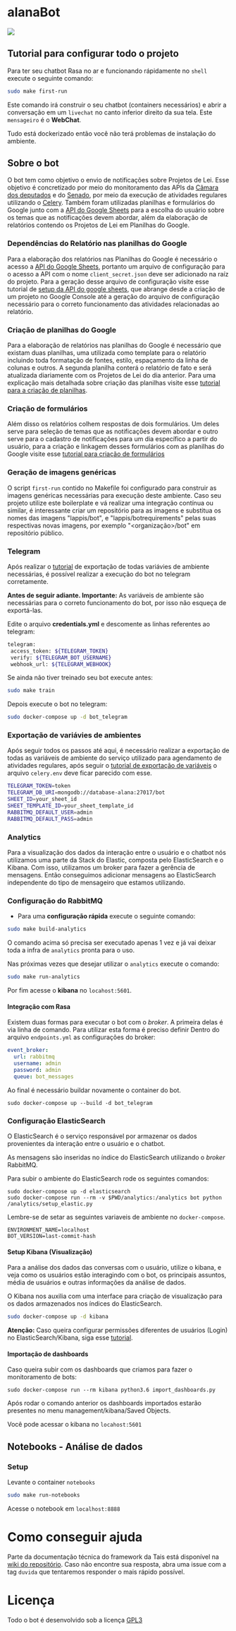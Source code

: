 # alanaBot
<!-- badges -->
<a href="https://www.gnu.org/licenses/gpl-3.0.pt-br.html"><img src="https://img.shields.io/badge/licence-GPL3-green.svg"/></a>



## Tutorial para configurar todo o projeto

Para ter seu chatbot Rasa no ar e funcionando rápidamente no `shell` execute o seguinte comando:

```sh
sudo make first-run
```

Este comando irá construir o seu chatbot (containers necessários) e abrir a conversação em um `livechat`
no canto inferior direito da sua tela. Este `mensageiro` é o **WebChat**.

Tudo está dockerizado então você não terá problemas de instalação do ambiente.

## Sobre  o bot

 O bot tem como objetivo o envio de notificações sobre Projetos de Lei. Esse objetivo é concretizado por meio do monitoramento das APIs da [Cãmara dos deputados](https://dadosabertos.camara.leg.br/swagger/api.html) e do [Senado](https://www12.senado.leg.br/dados-abertos), por meio da execução de atividades regulares utilizando o [Celery](https://docs.celeryproject.org/en/latest/getting-started/introduction.html). Também foram utilizadas planilhas e formulários do Google junto com a [API do Google Sheets](https://developers.google.com/sheets/api) para a escolha do usuário sobre os temas que as notificações devem abordar, além da elaboração de relatórios contendo os Projetos de Lei em Planilhas do Google.


### Dependências do Relatório nas planilhas do Google 

Para a elaboração dos relatórios nas Planilhas do Google é necessário o acesso a [API do Google Sheets](https://developers.google.com/sheets/api), portanto um arquivo de configuração para o acesso a API com o nome `client_secret.json` deve ser adicionado na raíz do projeto. Para a geração desse arquivo de configuração visite esse tutorial de [setup da API do google sheets](/docs/setup_google_sheet.md), que abrange desde a criação de um projeto no Google Console até a geração do arquivo de configuração necessário para o correto funcionamento das atividades relacionadas ao relatório.


### Criação de planilhas do Google

Para a elaboração de relatórios nas planilhas do Google é necessário que existam duas planilhas, uma utilizada como template para o relatório incluindo toda formatação de fontes, estilo, espaçamento da linha de colunas e outros. A segunda planilha conterá o relatório de fato e será atualizada diariamente com os Projetos de Lei do dia anterior. Para uma explicação mais detalhada sobre criação das planilhas visite esse [tutorial para a criação de planilhas](/docs/environment_variables.md).

### Criação de formulários

Além disso os relatórios colhem respostas de dois formulários. Um deles serve para seleção de temas que as notificações devem abordar e outro serve para o cadastro de notificações para um dia específico a partir do usuário, para a criação e linkagem desses formulários com as planilhas do Google visite esse [tutorial para criação de formulários](/docs/google_forms_report.md)


### Geração de imagens genéricas

O script `first-run` contido no Makefile foi configurado para construir as imagens genéricas necessárias para execução deste ambiente.
Caso seu projeto utilize este boilerplate e vá realizar uma integração contínua ou similar, é interessante
criar um repositório para as imagens e substitua os nomes das imagens "lappis/bot", e "lappis/botrequirements" pelas suas respectivas novas imagens, por exemplo "<organização>/bot" em repositório público.


### Telegram

Após realizar o [tutorial](/docs/setup_telegram.md) de exportação de todas variávies de ambiente necessárias, é possível realizar a execução do bot no telegram corretamente.

**Antes de seguir adiante. Importante:** As variáveis de ambiente são necessárias para o correto funcionamento do bot, por isso não esqueça de exportá-las.

Edite o arquivo **credentials.yml** e descomente as linhas referentes ao telegram:

```sh
telegram:
 access_token: ${TELEGRAM_TOKEN}
 verify: ${TELEGRAM_BOT_USERNAME}
 webhook_url: ${TELEGRAM_WEBHOOK}
```

Se ainda não tiver treinado seu bot execute antes:

```sh
sudo make train
```

Depois execute o bot no telegram:

```sh
sudo docker-compose up -d bot_telegram
```

### Exportação de variávies de ambientes

Após seguir todos os passos até aqui, é necessário realizar a exportação de todas as variáveis de ambiente do serviço utilizado para agendamento de atividades regulares, após seguir o [tutorial de exportação de variáveis](/docs/environment_variables.md) o arquivo `celery.env` deve ficar parecido com esse.
```sh
TELEGRAM_TOKEN=token
TELEGRAM_DB_URI=mongodb://database-alana:27017/bot
SHEET_ID=your_sheet_id
SHEET_TEMPLATE_ID=your_sheet_template_id
RABBITMQ_DEFAULT_USER=admin
RABBITMQ_DEFAULT_PASS=admin
```

### Analytics

Para a visualização dos dados da interação entre o usuário e o chatbot nós utilizamos uma parte da Stack do Elastic, composta pelo ElasticSearch e o Kibana. Com isso, utilizamos um broker para fazer a gerência de mensagens. Então conseguimos adicionar mensagens ao ElasticSearch independente do tipo de mensageiro que estamos utilizando.

### Configuração do RabbitMQ

* Para uma **configuração rápida** execute o seguinte comando:

```sh
sudo make build-analytics
```

O comando acima só precisa ser executado apenas 1 vez e já vai deixar toda a infra de `analytics` pronta para o uso.

Nas próximas vezes que desejar utilizar o `analytics` execute o comando:

```sh
sudo make run-analytics
```

Por fim acesse o **kibana** no `locahost:5601`.


#### Integração com Rasa

Existem duas formas para executar o bot com o *broker*. A primeira delas é via linha de comando.
Para utilizar esta forma é preciso definir Dentro do arquivo `endpoints.yml` as configurações do broker:

```yml
event_broker:
  url: rabbitmq
  username: admin
  password: admin
  queue: bot_messages
```

Ao final é necessário buildar novamente o container do bot.

```
sudo docker-compose up --build -d bot_telegram
```

### Configuração ElasticSearch

O ElasticSearch é o serviço responsável por armazenar os dados provenientes da interação entre o usuário e o chatbot.

As mensagens são inseridas no índice do ElasticSearch utilizando o *broker* RabbitMQ.

Para subir o ambiente do ElasticSearch rode os seguintes comandos:

```
sudo docker-compose up -d elasticsearch
sudo docker-compose run --rm -v $PWD/analytics:/analytics bot python /analytics/setup_elastic.py
```

Lembre-se de setar as seguintes variaveis de ambiente no `docker-compose`.

```
ENVIRONMENT_NAME=localhost
BOT_VERSION=last-commit-hash
```

#### Setup Kibana (Visualização)

Para a análise dos dados das conversas com o usuário, utilize o kibana, e veja como os usuários estão interagindo com o bot, os principais assuntos, média de usuários e outras informações da análise de dados.

O Kibana nos auxilia com uma interface para criação de visualização para os dados armazenados nos índices do ElasticSearch.

```sh
sudo docker-compose up -d kibana
```

**Atenção:** Caso queira configurar permissões diferentes de usuários (Login) no ElasticSearch/Kibana, siga esse [tutorial](/docs/Tutoriais/setup_user_elasticsearch.md).

#### Importação de dashboards

Caso queira subir com os dashboards que criamos para fazer o monitoramento de bots:

```
sudo docker-compose run --rm kibana python3.6 import_dashboards.py
```

Após rodar o comando anterior os dashboards importados estarão presentes no menu management/kibana/Saved Objects.

Você pode acessar o kibana no `locahost:5601`

## Notebooks - Análise de dados

### Setup

Levante o container `notebooks`

```sh
sudo make run-notebooks
```

Acesse o notebook em `localhost:8888`

# Como conseguir ajuda

Parte da documentação técnica do framework da Tais está disponível na
[wiki do repositório](https://github.com/lappis-unb/tais/wiki). Caso não encontre sua resposta, abra uma issue
com a tag `duvida` que tentaremos responder o mais rápido possível.


# Licença

Todo o bot é desenvolvido sob a licença
[GPL3](https://github.com/lappis-unb/rasa-ptbr-boilerplate/blob/master/LICENSE)